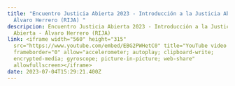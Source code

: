 ```yaml
---
title: "Encuentro Justicia Abierta 2023 - Introducción a la Justicia Abierta -
  Álvaro Herrero (RIJA) "
descripcion: Encuentro Justicia Abierta 2023 - Introducción a la Justicia
  Abierta - Álvaro Herrero (RIJA)
link: <iframe width="560" height="315"
  src="https://www.youtube.com/embed/EBG2PWHetC0" title="YouTube video player"
  frameborder="0" allow="accelerometer; autoplay; clipboard-write;
  encrypted-media; gyroscope; picture-in-picture; web-share"
  allowfullscreen></iframe>
date: 2023-07-04T15:29:21.400Z
---
```

